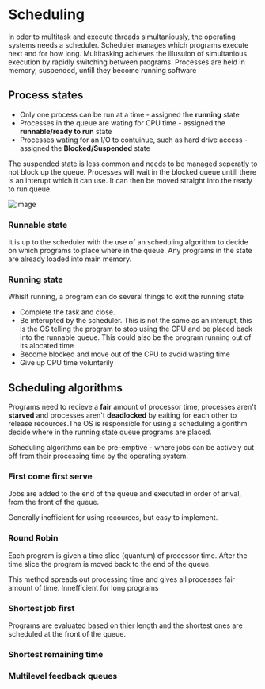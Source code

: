 # Scheduling
In oder to multitask and execute threads simultaniously, the operating systems needs a scheduler. Scheduler manages which programs execute next and for how long. Multitasking achieves the illusuion of simultanious execution by rapidly switching between programs. Processes are held in memory, suspended, untill they become running software

## Process states
- Only one process can be run at a time - assigned the **running** state
- Processes in the queue are wating for CPU time - assigned the **runnable/ready to run** state
- Processes wating for an I/O to contuinue, such as hard drive access - assigned the **Blocked/Suspended** state

The suspended state is less common and needs to be managed seperatly to not block up the queue. Processes will wait in the blocked queue untill there is an interupt which it can use. It can then be moved straight into the ready to run queue.

![image](https://user-images.githubusercontent.com/72783315/145560818-29f9b4dc-f81b-47a1-8da3-6459630d8b19.png)

### Runnable state
It is up to the scheduler with the use of an scheduling algorithm to decide on which programs to place where in the queue. Any programs in the state are already loaded into main memory.

### Running state
Whislt running, a program can do several things to exit the running state
 - Complete the task and close.
 - Be interupted by the scheduler. This is not the same as an interupt, this is the OS telling the program to stop using the CPU and be placed back into the runnable queue. This could also be the program running out of its alocated time
 - Become blocked and move out of the CPU to avoid wasting time
 - Give up CPU time volunterily

## Scheduling algorithms
Programs need to recieve a **fair** amount of processor time, processes aren't **starved** and processes aren't **deadlocked** by eaiting for each other to release recources.The OS is responsible for using a scheduling algorithm decide where in the running state queue programs are placed.

Scheduling algorithms can be pre-emptive - where jobs can be actively cut off from their processing time by the operating system.

### First come first serve
Jobs are added to the end of the queue and executed in order of arival, from the front of the queue. 

Generally inefficient for using recources, but easy to implement.

### Round Robin
Each program is given a time slice (quantum) of processor time. After the time slice the program is moved back to the end of the queue.

This method spreads out processing time and gives all processes fair amount of time. Innefficient for long programs

### Shortest job first
Programs are evaluated based on thier length and the shortest ones are scheduled at the front of the queue.

### Shortest remaining time

### Multilevel feedback queues
